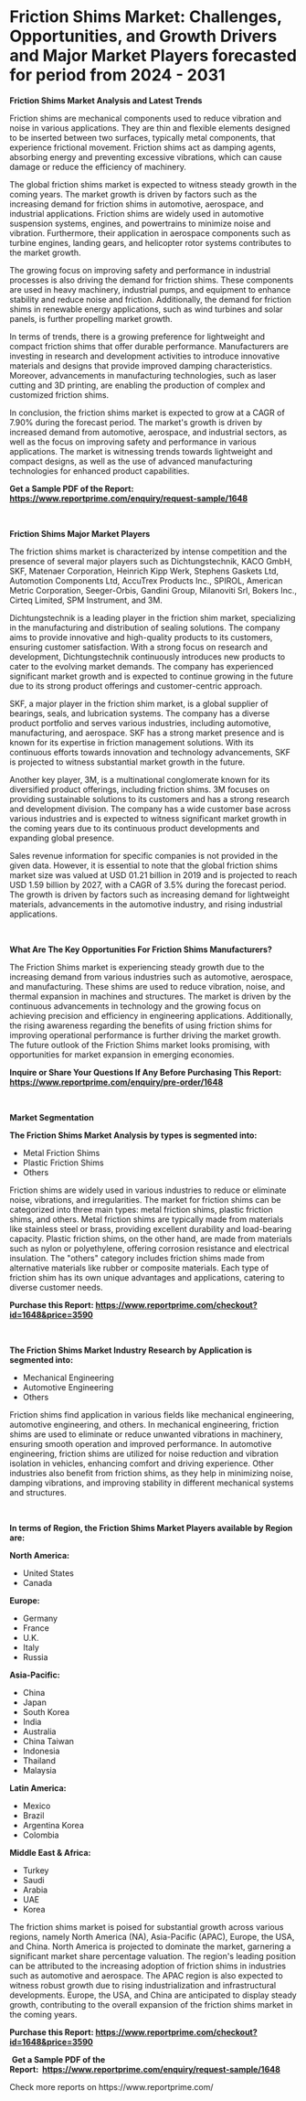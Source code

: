 <p><h1>Friction Shims Market: Challenges, Opportunities, and Growth Drivers and Major Market Players forecasted for period from 2024 - 2031</h1></p><p><strong>Friction Shims Market Analysis and Latest Trends</strong></p>
<p><p>Friction shims are mechanical components used to reduce vibration and noise in various applications. They are thin and flexible elements designed to be inserted between two surfaces, typically metal components, that experience frictional movement. Friction shims act as damping agents, absorbing energy and preventing excessive vibrations, which can cause damage or reduce the efficiency of machinery.</p><p>The global friction shims market is expected to witness steady growth in the coming years. The market growth is driven by factors such as the increasing demand for friction shims in automotive, aerospace, and industrial applications. Friction shims are widely used in automotive suspension systems, engines, and powertrains to minimize noise and vibration. Furthermore, their application in aerospace components such as turbine engines, landing gears, and helicopter rotor systems contributes to the market growth.</p><p>The growing focus on improving safety and performance in industrial processes is also driving the demand for friction shims. These components are used in heavy machinery, industrial pumps, and equipment to enhance stability and reduce noise and friction. Additionally, the demand for friction shims in renewable energy applications, such as wind turbines and solar panels, is further propelling market growth.</p><p>In terms of trends, there is a growing preference for lightweight and compact friction shims that offer durable performance. Manufacturers are investing in research and development activities to introduce innovative materials and designs that provide improved damping characteristics. Moreover, advancements in manufacturing technologies, such as laser cutting and 3D printing, are enabling the production of complex and customized friction shims.</p><p>In conclusion, the friction shims market is expected to grow at a CAGR of 7.90% during the forecast period. The market's growth is driven by increased demand from automotive, aerospace, and industrial sectors, as well as the focus on improving safety and performance in various applications. The market is witnessing trends towards lightweight and compact designs, as well as the use of advanced manufacturing technologies for enhanced product capabilities.</p></p>
<p><strong>Get a Sample PDF of the Report:&nbsp; <a href="https://www.reportprime.com/enquiry/request-sample/1648">https://www.reportprime.com/enquiry/request-sample/1648</a></strong></p>
<p>&nbsp;</p>
<p><strong>Friction Shims Major Market Players</strong></p>
<p><p>The friction shims market is characterized by intense competition and the presence of several major players such as Dichtungstechnik, KACO GmbH, SKF, Matenaer Corporation, Heinrich Kipp Werk, Stephens Gaskets Ltd, Automotion Components Ltd, AccuTrex Products Inc., SPIROL, American Metric Corporation, Seeger-Orbis, Gandini Group, Milanoviti Srl, Bokers Inc., Cirteq Limited, SPM Instrument, and 3M.</p><p>Dichtungstechnik is a leading player in the friction shim market, specializing in the manufacturing and distribution of sealing solutions. The company aims to provide innovative and high-quality products to its customers, ensuring customer satisfaction. With a strong focus on research and development, Dichtungstechnik continuously introduces new products to cater to the evolving market demands. The company has experienced significant market growth and is expected to continue growing in the future due to its strong product offerings and customer-centric approach.</p><p>SKF, a major player in the friction shim market, is a global supplier of bearings, seals, and lubrication systems. The company has a diverse product portfolio and serves various industries, including automotive, manufacturing, and aerospace. SKF has a strong market presence and is known for its expertise in friction management solutions. With its continuous efforts towards innovation and technology advancements, SKF is projected to witness substantial market growth in the future.</p><p>Another key player, 3M, is a multinational conglomerate known for its diversified product offerings, including friction shims. 3M focuses on providing sustainable solutions to its customers and has a strong research and development division. The company has a wide customer base across various industries and is expected to witness significant market growth in the coming years due to its continuous product developments and expanding global presence.</p><p>Sales revenue information for specific companies is not provided in the given data. However, it is essential to note that the global friction shims market size was valued at USD 01.21 billion in 2019 and is projected to reach USD 1.59 billion by 2027, with a CAGR of 3.5% during the forecast period. The growth is driven by factors such as increasing demand for lightweight materials, advancements in the automotive industry, and rising industrial applications.</p></p>
<p>&nbsp;</p>
<p><strong>What Are The Key Opportunities For Friction Shims Manufacturers?</strong></p>
<p><p>The Friction Shims market is experiencing steady growth due to the increasing demand from various industries such as automotive, aerospace, and manufacturing. These shims are used to reduce vibration, noise, and thermal expansion in machines and structures. The market is driven by the continuous advancements in technology and the growing focus on achieving precision and efficiency in engineering applications. Additionally, the rising awareness regarding the benefits of using friction shims for improving operational performance is further driving the market growth. The future outlook of the Friction Shims market looks promising, with opportunities for market expansion in emerging economies.</p></p>
<p><strong>Inquire or Share Your Questions If Any Before Purchasing This Report: <a href="https://www.reportprime.com/enquiry/pre-order/1648">https://www.reportprime.com/enquiry/pre-order/1648</a></strong></p>
<p>&nbsp;</p>
<p><strong>Market Segmentation</strong></p>
<p><strong>The Friction Shims Market Analysis by types is segmented into:</strong></p>
<p><ul><li>Metal Friction Shims</li><li>Plastic Friction Shims</li><li>Others</li></ul></p>
<p><p>Friction shims are widely used in various industries to reduce or eliminate noise, vibrations, and irregularities. The market for friction shims can be categorized into three main types: metal friction shims, plastic friction shims, and others. Metal friction shims are typically made from materials like stainless steel or brass, providing excellent durability and load-bearing capacity. Plastic friction shims, on the other hand, are made from materials such as nylon or polyethylene, offering corrosion resistance and electrical insulation. The "others" category includes friction shims made from alternative materials like rubber or composite materials. Each type of friction shim has its own unique advantages and applications, catering to diverse customer needs.</p></p>
<p><strong>Purchase this Report:&nbsp;<a href="https://www.reportprime.com/checkout?id=1648&price=3590">https://www.reportprime.com/checkout?id=1648&price=3590</a></strong></p>
<p>&nbsp;</p>
<p><strong>The Friction Shims Market Industry Research by Application is segmented into:</strong></p>
<p><ul><li>Mechanical Engineering</li><li>Automotive Engineering</li><li>Others</li></ul></p>
<p><p>Friction shims find application in various fields like mechanical engineering, automotive engineering, and others. In mechanical engineering, friction shims are used to eliminate or reduce unwanted vibrations in machinery, ensuring smooth operation and improved performance. In automotive engineering, friction shims are utilized for noise reduction and vibration isolation in vehicles, enhancing comfort and driving experience. Other industries also benefit from friction shims, as they help in minimizing noise, damping vibrations, and improving stability in different mechanical systems and structures.</p></p>
<p>&nbsp;</p>
<p><strong>In terms of Region, the Friction Shims Market Players available by Region are:</strong></p>
<p>
    <p> <strong> North America: </strong>
        <ul>
            <li>United States</li>
            <li>Canada</li>
        </ul>
        </p> 
    <p> <strong> Europe: </strong>
        <ul>
            <li>Germany</li>
            <li>France</li>
            <li>U.K.</li>
            <li>Italy</li>
            <li>Russia</li>
        </ul>
        </p> 
    <p> <strong> Asia-Pacific: </strong>
        <ul>
            <li>China</li>
            <li>Japan</li>
            <li>South Korea</li>
            <li>India</li>
            <li>Australia</li>
            <li>China Taiwan</li>
            <li>Indonesia</li>
            <li>Thailand</li>
            <li>Malaysia</li>
        </ul>
        </p> 
    <p> <strong> Latin America: </strong>
        <ul>
            <li>Mexico</li>
            <li>Brazil</li>
            <li>Argentina Korea</li>
            <li>Colombia</li>
        </ul>
        </p> 
    <p> <strong> Middle East & Africa: </strong>
        <ul>
            <li>Turkey</li>
            <li>Saudi</li>
            <li>Arabia</li>
            <li>UAE</li>
            <li>Korea</li>
        </ul>
    </p>
    </p>
<p><p>The friction shims market is poised for substantial growth across various regions, namely North America (NA), Asia-Pacific (APAC), Europe, the USA, and China. North America is projected to dominate the market, garnering a significant market share percentage valuation. The region's leading position can be attributed to the increasing adoption of friction shims in industries such as automotive and aerospace. The APAC region is also expected to witness robust growth due to rising industrialization and infrastructural developments. Europe, the USA, and China are anticipated to display steady growth, contributing to the overall expansion of the friction shims market in the coming years.</p></p>
<p><strong>Purchase this Report: <a href="https://www.reportprime.com/checkout?id=1648&price=3590">https://www.reportprime.com/checkout?id=1648&price=3590</a></strong></p>
<p>&nbsp;<strong>Get a Sample PDF of the Report:&nbsp;&nbsp;<a href="https://www.reportprime.com/enquiry/request-sample/1648">https://www.reportprime.com/enquiry/request-sample/1648</a></strong></p>
<p><strong></strong></p>
<p>Check more reports on https://www.reportprime.com/</p>